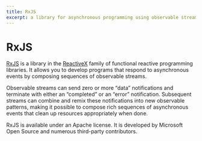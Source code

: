 ```yaml
---
title: RxJS
excerpt: a library for asynchronous programming using observable streams
---
```


# RxJS

[RxJS](https://github.com/Reactive-Extensions/RxJS) is a library in the [ReactiveX](http://reactivex.io/) family of functional reactive programming libraries. It allows you to develop programs that respond to asynchronous events by composing sequences of observable streams.

Observable streams can send zero or more “data” notifications and terminate with either an “completed” or an “error” notification. Subsequent streams can combine and remix these notifications into new observable patterns, making it possible to compose rich sequences of asynchronous events that clean up resources appropriately when done.

RxJS is available under an Apache license. It is developed by Microsoft Open Source and numerous third-party contributors.
